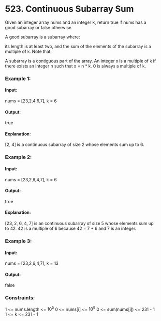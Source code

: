 # 523. Continuous Subarray Sum
Given an integer array nums and an integer k, return true if nums has a good subarray or false otherwise.

A good subarray is a subarray where:

its length is at least two, and
the sum of the elements of the subarray is a multiple of k.
Note that:

A subarray is a contiguous part of the array.
An integer x is a multiple of k if there exists an integer n such that x = n * k. 0 is always a multiple of k.
 
### Example 1:
#### Input:
nums = [23,2,4,6,7], k = 6
#### Output: 
true
#### Explanation:
[2, 4] is a continuous subarray of size 2 whose elements sum up to 6.

### Example 2:
#### Input:
nums = [23,2,6,4,7], k = 6
#### Output:
true
#### Explanation:
[23, 2, 6, 4, 7] is an continuous subarray of size 5 whose elements sum up to 42.
42 is a multiple of 6 because 42 = 7 * 6 and 7 is an integer.

### Example 3:
#### Input:
nums = [23,2,6,4,7], k = 13
#### Output:
false
 
### Constraints:
1 <= nums.length <= $`10^5`$
0 <= nums[i] <= $`10^9`$
0 <= sum(nums[i]) <= 231 - 1
1 <= k <= 231 - 1

